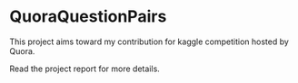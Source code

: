 # QuoraQuestionPairs
This project aims toward my contribution for kaggle competition hosted by Quora.  

Read the project report for more details.
